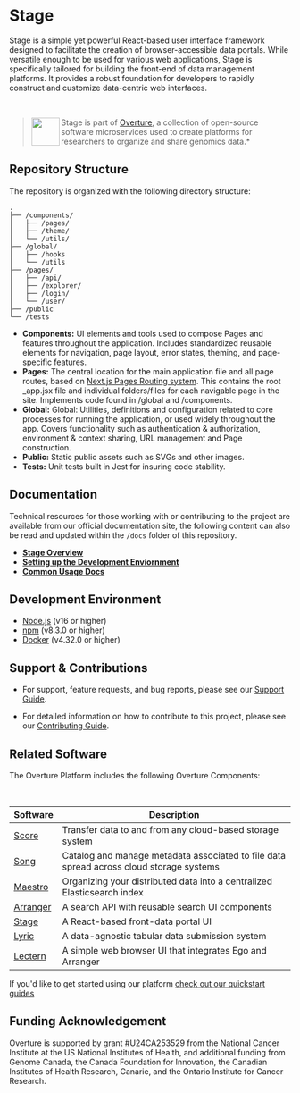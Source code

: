 # Stage

Stage is a simple yet powerful React-based user interface framework designed to facilitate the creation of browser-accessible data portals. While versatile enough to be used for various web applications, Stage is specifically tailored for building the front-end of data management platforms. It provides a robust foundation for developers to rapidly construct and customize data-centric web interfaces.

</br>

> 
> <div>
> <img align="left" src="ov-logo.png" height="50"/>
> </div>
> 
> Stage is part of [Overture](https://www.overture.bio/), a collection of open-source software microservices used to create platforms for researchers to organize and share genomics data.*
> 
> 

## Repository Structure

The repository is organized with the following directory structure:

```
.
├── /components/
│   ├── /pages/
│   ├── /theme/
│   └── /utils/
├── /global/
│   ├── /hooks
│   └── /utils
├── /pages/
│   ├── /api/
│   ├── /explorer/
│   ├── /login/
│   └── /user/
├── /public
└── /tests
```

- **Components:** UI elements and tools used to compose Pages and features throughout the application. Includes standardized reusable elements for navigation, page layout, error states, theming, and page-specific features.
- **Pages:** The central location for the main application file and all page routes, based on [Next.js Pages Routing system](https://nextjs.org/docs/pages/building-your-application/routing). This contains the root \_app.jsx file and individual folders/files for each navigable page in the site. Implements code found in /global and /components.
- **Global:** Global: Utilities, definitions and configuration related to core processes for running the application, or used widely throughout the app. Covers functionality such as authentication & authorization, environment & context sharing, URL management and Page construction.
- **Public:** Static public assets such as SVGs and other images.
- **Tests:** Unit tests built in Jest for insuring code stability.


## Documentation

Technical resources for those working with or contributing to the project are available from our official documentation site, the following content can also be read and updated within the `/docs` folder of this repository.

- **[Stage Overview](https://main--overturedev.netlify.app/docs/core-software/Stage/overview)** 
- [**Setting up the Development Enviornment**](https://main--overturedev.netlify.app/docs/core-software/Stage/setup)
- [**Common Usage Docs**](https://main--overturedev.netlify.app/docs/core-software/Stage/setup)

##  Development Environment

- [Node.js](https://nodejs.org/) (v16 or higher)
- [npm](https://www.npmjs.com/) (v8.3.0 or higher)
- [Docker](https://www.docker.com/) (v4.32.0 or higher)

## Support & Contributions

- For support, feature requests, and bug reports, please see our [Support Guide](https://main--overturedev.netlify.app/community/support).

- For detailed information on how to contribute to this project, please see our [Contributing Guide](https://main--overturedev.netlify.app/docs/contribution).

## Related Software 

The Overture Platform includes the following Overture Components:

</br>

|Software|Description|
|---|---|
|[Score](https://github.com/overture-stack/score/)| Transfer data to and from any cloud-based storage system |
|[Song](https://github.com/overture-stack/song/)| Catalog and manage metadata associated to file data spread across cloud storage systems |
|[Maestro](https://github.com/overture-stack/maestro/)| Organizing your distributed data into a centralized Elasticsearch index |
|[Arranger](https://github.com/overture-stack/arranger/)| A search API with reusable search UI components |
|[Stage](https://github.com/overture-stack/stage)| A React-based front-data portal UI |
|[Lyric](https://github.com/overture-stack/lyric)| A data-agnostic tabular data submission system |
|[Lectern](https://github.com/overture-stack/lectern)| A simple web browser UI that integrates Ego and Arranger |

If you'd like to get started using our platform [check out our quickstart guides](https://main--overturedev.netlify.app/guides/getting-started)

## Funding Acknowledgement

Overture is supported by grant #U24CA253529 from the National Cancer Institute at the US National Institutes of Health, and additional funding from Genome Canada, the Canada Foundation for Innovation, the Canadian Institutes of Health Research, Canarie, and the Ontario Institute for Cancer Research.
